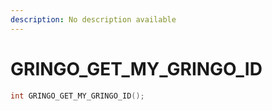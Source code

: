 ```yaml
---
description: No description available 
---
```


# GRINGO_GET_MY_GRINGO_ID

```cpp
int GRINGO_GET_MY_GRINGO_ID();
```